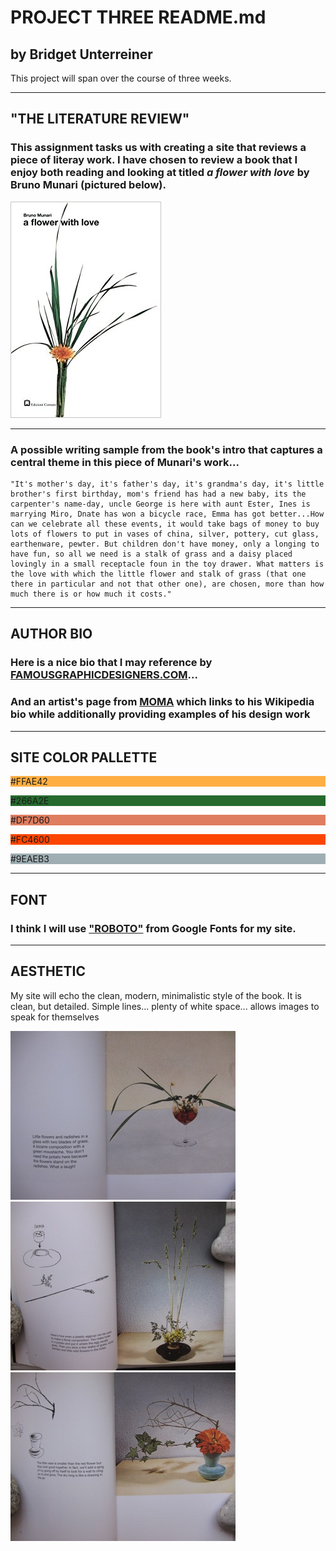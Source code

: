# PROJECT THREE README.md

## by Bridget Unterreiner

This project will span over the course of three weeks.

---
## "THE LITERATURE REVIEW"

### This assignment tasks us with creating a site that reviews a piece of literay work. I have chosen to review a book that I enjoy both reading and looking at titled *a flower with love* by Bruno Munari (pictured below). 
![a flower with love: Bruno Munari](./images/book_cover.jpg)

---

### A possible writing sample from the book's intro that captures a central theme in this piece of Munari's work...

```
"It's mother's day, it's father's day, it's grandma's day, it's little brother's first birthday, mom's friend has had a new baby, its the carpenter's name-day, uncle George is here with aunt Ester, Ines is marrying Miro, Dnate has won a bicycle race, Emma has got better...How can we celebrate all these events, it would take bags of money to buy lots of flowers to put in vases of china, silver, pottery, cut glass, earthenware, pewter. But children don't have money, only a longing to have fun, so all we need is a stalk of grass and a daisy placed lovingly in a small receptacle foun in the toy drawer. What matters is the love with which the little flower and stalk of grass (that one there in particular and not that other one), are chosen, more than how much there is or how much it costs."
```

--- 
## AUTHOR BIO

### Here is a nice bio that I may reference by [FAMOUSGRAPHICDESIGNERS.COM](http://www.famousgraphicdesigners.org/bruno-munari)...

### And an artist's page from [MOMA](https://www.moma.org/artists/4163) which links to his Wikipedia bio while additionally providing examples of his design work 

---
## SITE COLOR PALLETTE

<div class="sample-colors" style="background-color: #FFAE42;">
          <p>#FFAE42</p>
        </div>
<div class="sample-colors" style="background-color: #266A2E;">
          <p>#266A2E</p>
        </div>
<div class="sample-colors" style="background-color: #DF7D60;">
          <p>#DF7D60</p>
        </div>
<div class="sample-colors" style="background-color: #FC4600;">
          <p>#FC4600</p>
        </div>
<div class="sample-colors" style="background-color: #9EAEB3;">
          <p>#9EAEB3</p>
        </div>

---
## FONT

### I think I will use ["ROBOTO"](https://fonts.google.com/specimen/Roboto) from Google Fonts for my site.

---
## AESTHETIC

My site will echo the clean, modern, minimalistic style of the book. It is clean, but detailed. Simple lines... plenty of white space... allows images to speak for themselves

![a flower with love: page example 1](./images/book_page_1.jpg)
![a flower with love: page example 1](./images/book_page_2.jpg)
![a flower with love: page example 1](./images/book_page_3.jpg)